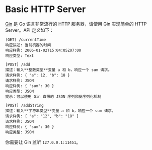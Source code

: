 # Basic HTTP Server

[Gin](https://github.com/gin-gonic/gin) 是 Go 语言非常流行的 HTTP 服务器，请使用 Gin 实现简单的 HTTP Server。API 定义如下：

```
[GET] /currentTime
响应描述: 当前机器的时间
响应样例: 2006-01-02T15:04:05Z07:00
响应类型: Text

[POST] /add
描述：输入**整数类型**变量 a 和 b，响应一个 sum 请求。
请求样例: { "a": 12, "b": 18 }
请求样例: JSON
响应样例: { "sum": 30 }
响应类型: JSON
提示：可以使用 Gin 自带的 JSON 序列和反序列化机制

[POST] /addString
描述：输入**字符串类型**变量 a 和 b，响应一个 sum 请求。
请求样例: { "a": "12", "b": "18" }
请求样例: JSON
响应样例: { "sum": 30 }
响应类型: JSON
```

你需要让 Gin 监听 `127.0.0.1:11451`。
